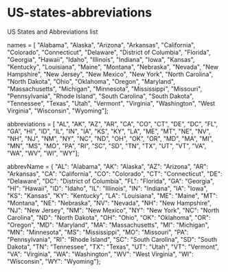 # US-states-abbreviations
US States and Abbreviations list

names = [
  "Alabama",
  "Alaska",
  "Arizona",
  "Arkansas",
  "California",
  "Colorado",
  "Connecticut",
  "Delaware",
  "District of Columbia",
  "Florida",
  "Georgia",
  "Hawaii",
  "Idaho",
  "Illinois",
  "Indiana",
  "Iowa",
  "Kansas",
  "Kentucky",
  "Louisiana",
  "Maine",
  "Montana",
  "Nebraska",
  "Nevada",
  "New Hampshire",
  "New Jersey",
  "New Mexico",
  "New York",
  "North Carolina",
  "North Dakota",
  "Ohio",
  "Oklahoma",
  "Oregon",
  "Maryland",
  "Massachusetts",
  "Michigan",
  "Minnesota",
  "Mississippi",
  "Missouri",
  "Pennsylvania",
  "Rhode Island",
  "South Carolina",
  "South Dakota",
  "Tennessee",
  "Texas",
  "Utah",
  "Vermont",
  "Virginia",
  "Washington",
  "West Virginia",
  "Wisconsin",
  "Wyoming"];

abbreviations = [
  "AL",
  "AK",
  "AZ",
  "AR",
  "CA",
  "CO",
  "CT",
  "DE",
  "DC",
  "FL",
  "GA",
  "HI",
  "ID",
  "IL",
  "IN",
  "IA",
  "KS",
  "KY",
  "LA",
  "ME",
  "MT",
  "NE",
  "NV",
  "NH",
  "NJ",
  "NM",
  "NY",
  "NC",
  "ND",
  "OH",
  "OK",
  "OR",
  "MD",
  "MA",
  "MI",
  "MN",
  "MS",
  "MO",
  "PA",
  "RI",
  "SC",
  "SD",
  "TN",
  "TX",
  "UT",
  "VT",
  "VA",
  "WA",
  "WV",
  "WI",
  "WY"];

abbrevName = {
  "AL": "Alabama",
  "AK": "Alaska",
  "AZ": "Arizona",
  "AR": "Arkansas",
  "CA": "California",
  "CO": "Colorado",
  "CT": "Connecticut",
  "DE": "Delaware",
  "DC": "District of Columbia",
  "FL": "Florida",
  "GA": "Georgia",
  "HI": "Hawaii",
  "ID": "Idaho",
  "IL": "Illinois",
  "IN": "Indiana",
  "IA": "Iowa",
  "KS": "Kansas",
  "KY": "Kentucky",
  "LA": "Louisiana",
  "ME": "Maine",
  "MT": "Montana",
  "NE": "Nebraska",
  "NV": "Nevada",
  "NH": "New Hampshire",
  "NJ": "New Jersey",
  "NM": "New Mexico",
  "NY": "New York",
  "NC": "North Carolina",
  "ND": "North Dakota",
  "OH": "Ohio",
  "OK": "Oklahoma",
  "OR": "Oregon",
  "MD": "Maryland",
  "MA": "Massachusetts",
  "MI": "Michigan",
  "MN": "Minnesota",
  "MS": "Mississippi",
  "MO": "Missouri",
  "PA": "Pennsylvania",
  "RI": "Rhode Island",
  "SC": "South Carolina",
  "SD": "South Dakota",
  "TN": "Tennessee",
  "TX": "Texas",
  "UT": "Utah",
  "VT": "Vermont",
  "VA": "Virginia",
  "WA": "Washington",
  "WV": "West Virginia",
  "WI": "Wisconsin",
  "WY": "Wyoming"};
